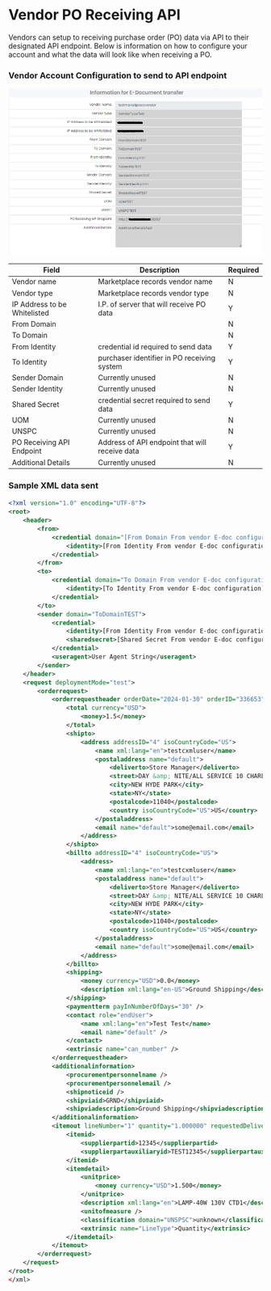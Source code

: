 
# Vendor PO Receiving API

Vendors can setup to receiving purchase order (PO) data via API to their designated API endpoint. Below is information on how to configure your account and what the data will look like when receiving a PO.

### Vendor Account Configuration to send to API endpoint
![alt text](https://github.com/dn-as/MarketplaceApiDocs/blob/c7562a0c9dd3ba6b6703b1a240c6c2f376784ce4/vendor%20po%20receiving%20api%20config.png  "Logo Title Text 1")

| Field  | Description | Required |
| ------------ | ------------ | ------------ |
| Vendor name  |  Marketplace records vendor name  | N  |
| Vendor type  | Marketplace records vendor type  |  N |
| IP Address to be Whitelisted  |  I.P. of server that will receive PO data | Y  |
| From Domain  |  | N  |
| To Domain  |   | N  |
| From Identity  | credential id required to send data  | Y  |
|  To Identity | purchaser identifier in PO receiving system  | Y  |
| Sender Domain  | Currently unused    | N  |
| Sender Identity  |  Currently unused | N  |
| Shared Secret  | credential secret required to send data   |  Y |
| UOM  | Currently unused    | N  |
| UNSPC  | Currently unused  | N  |
| PO Receiving API Endpoint  | Address of API endpoint that will receive data  | Y  |
| Additional Details | Currently unused  |  N |

### Sample XML data sent

```xml
<?xml version="1.0" encoding="UTF-8"?>
<root>
    <header>
        <from>
            <credential domain="[From Domain From vendor E-doc configuration]">
                <identity>[From Identity From vendor E-doc configuration]</identity>
            </credential>
        </from>
        <to>
            <credential domain="To Domain From vendor E-doc configuration]">
                <identity>[To Identity From vendor E-doc configuration]</identity>
            </credential>
        </to>
        <sender domain="ToDomainTEST">
            <credential>
                <identity>[From Identity From vendor E-doc configuration]</identity>
                <sharedsecret>[Shared Secret From vendor E-doc configuration]</sharedsecret>
            </credential>
            <useragent>User Agent String</useragent>
        </sender>
    </header>
    <request deploymentMode="test">
        <orderrequest>
            <orderrequestheader orderDate="2024-01-30" orderID="336653" orderType="Purchase" type="new">
                <total currency="USD">
                    <money>1.5</money>
                </total>
                <shipto>
                    <address addressID="4" isoCountryCode="US">
                        <name xml:lang="en">testcxmluser</name>
                        <postaladdress name="default">
                            <deliverto>Store Manager</deliverto>
                            <street>DAY &amp; NITE/ALL SERVICE 10 CHARLES STREET</street>
                            <city>NEW HYDE PARK</city>
                            <state>NY</state>
                            <postalcode>11040</postalcode>
                            <country isoCountryCode="US">US</country>
                        </postaladdress>
                        <email name="default">some@email.com</email>
                    </address>
                </shipto>
                <billto addressID="4" isoCountryCode="US">
                    <address>
                        <name xml:lang="en">testcxmluser</name>
                        <postaladdress name="default">
                            <deliverto>Store Manager</deliverto>
                            <street>DAY &amp; NITE/ALL SERVICE 10 CHARLES STREET</street>
                            <city>NEW HYDE PARK</city>
                            <state>NY</state>
                            <postalcode>11040</postalcode>
                            <country isoCountryCode="US">US</country>
                        </postaladdress>
                        <email name="default">some@email.com</email>
                    </address>
                </billto>
                <shipping>
                    <money currency="USD">0.0</money>
                    <description xml:lang="en-US">Ground Shipping</description>
                </shipping>
                <paymentterm payInNumberOfDays="30" />
                <contact role="endUser">
                    <name xml:lang="en">Test Test</name>
                    <email name="default" />
                </contact>
                <extrinsic name="can_number" />
            </orderrequestheader>
            <additionalinformation>
                <procurementpersonnelname />
                <procurementpersonnelemail />
                <shipnoticeid />
                <shipviaid>GRND</shipviaid>
                <shipviadescription>Ground Shipping</shipviadescription>
            </additionalinformation>
            <itemout lineNumber="1" quantity="1.000000" requestedDeliveryDate="">
                <itemid>
                    <supplierpartid>12345</supplierpartid>
                    <supplierpartauxiliaryid>TEST12345</supplierpartauxiliaryid>
                </itemid>
                <itemdetail>
                    <unitprice>
                        <money currency="USD">1.500</money>
                    </unitprice>
                    <description xml:lang="en">LAMP-40W 130V CTD1</description>
                    <unitofmeasure />
                    <classification domain="UNSPSC">unknown</classification>
                    <extrinsic name="LineType">Quantity</extrinsic>
                </itemdetail>
            </itemout>
        </orderrequest>
    </request>
</root>
</xml>

```





